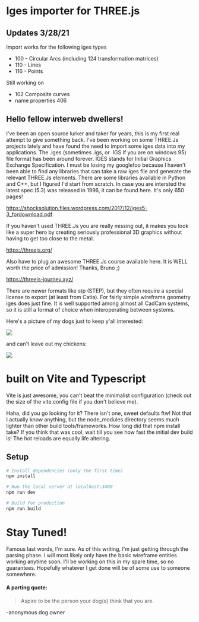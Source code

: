 # Iges importer for THREE.js

## Updates 3/28/21

Import works for the following iges types
- 100 - Circular Arcs (including 124 transformation matrices)
- 110 - Lines
- 116 - Points

Still working on 
- 102 Composite curves
- name properties 406


## Hello fellow interweb dwellers!

I've been an open source lurker and taker for years, this is my first real attempt to give something back. I've been working on some THREE.Js projects lately and have found the need to import some iges data into my applications. The .iges (sometimes .igs, or .IGS if you are on windows 95) file format has been around forever. IGES stands for Initial Graphics Exchange Specification. I must be losing my googlefoo because I haven't been able to find any libraries that can take a raw iges file and generate the relevant THREE.Js elements. There are some libraries available in Python and C++, but I figured I'd start from scratch. In case you are intersted the latest spec (5.3) was released in 1996, it can be found here. It's only 650 pages!

https://shocksolution.files.wordpress.com/2017/12/iges5-3_fordownload.pdf

If you haven't used THREE.Js you are really missing out, it makes you look like a super hero by creating seriously professional 3D graphics without having to get too close to the metal.

https://threejs.org/

Also have to plug an awesome THREE.Js course available here. It is WELL worth the price of admission! Thanks, Bruno ;)

https://threejs-journey.xyz/

There are newer formats like stp (STEP), but they often require a special license to export (at least from Catia). For fairly simple wireframe geometry iges does just fine. It is well supported among almost all CadCam systems, so it is still a format of choice when interoperating between systems.

Here's a picture of my dogs just to keep y'all interested:

![](https://lh3.googleusercontent.com/pw/ACtC-3cKat657mJta5EN3rGaByOek3Nw3LqnfiSo43gG9Qa5rSmxbr-0HQVmbc5QIWH7bzTU1GQc6o13Zuo_QcOjneP7hUD7QHn8uR2I-PiA6S7NcZ6Bc43zTKVJWeVjq8bjaW4WisBhfvV_6E74mjhdMxeFYA=w1666-h937-no?authuser=0)

and can't leave out my chickens:

![](https://lh3.googleusercontent.com/pw/ACtC-3fEEYVj_h58QbfUbn3gb59iVlxqGMNnAW448wZk5rAgwMVtcMsOvvhXYq03XiuTTlpeb-hxcCEAWhHr1XoTkkzvCOblInYz0pCJPvTWVMRppmH3JkO-p3IHpWD_3n1g2K_WZheH7n-eCTPj-Corn4CRQA=w2273-h1944-no)

# built on Vite and Typescript

Vite is just awesome, you can't beat the minimalist configuration (check out the size of the vite.config file if you don't believe me).

Haha, did you go looking for it? There isn't one, sweet defaults ftw! Not that I actually know anything, but the node_modules directory seems much lighter than other build tools/frameworks. How long did that npm install take? If you think that was cool, wait till you see how fast the initial dev build is! The hot reloads are equally life altering.

## Setup

```bash
# Install dependencies (only the first time)
npm install

# Run the local server at localhost:3400
npm run dev

# Build for production
npm run build
```

# Stay Tuned!

Famous last words, I'm sure. As of this writing, I'm just getting through the parsing phase. I will most likely only have the basic wireframe entities working anytime soon.  I'll be working on this in my spare time, so no guarantees.  Hopefully whatever I get done will be of some use to someone somewhere.



#### A parting quote:


> 
> Aspire to be the person your dog(s) think that you are. 
> 

-anonymous dog owner

